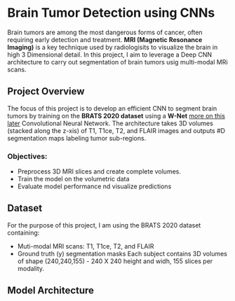 # Brain Tumor Detection using CNNs

Brain tumors are among the most dangerous forms of cancer, often requiring early detection and treatment. **MRI (Magnetic Resonance Imaging)** is a key technique used by radiologisits to visualize the brain in high 3 Dimensional detail.
In this project, I aim to leverage a Deep CNN architecture to carry out segmentation of brain tumors usig multi-modal MRi scans.

## Project Overview

The focus of this project is to develop an efficient CNN to segment brain tumors by training on the **BRATS 2020 dataset** using a **W-Net** [more on this later](model-architecture) Convolutional Neural Network. The architecture takes 3D volumes (stacked along the z-xis) of T1, T1ce, T2, and FLAIR images and outputs #D segmentation maps labeling tumor sub-regions.

### Objectives: 

- Preprocess 3D MRI slices and create complete volumes.
- Train the model on the volumetric data
- Evaluate model performance nd visualize predictions

## Dataset

For the purpose of this project, I am using the BRATS 2020 dataset containing:
- Muti-modal MRI scans: T1, T1ce, T2, and FLAIR
- Ground truth (y) segmentation masks
Each subject contains 3D volumes of shape (240,240,155) - 240 X 240 height and widh, 155 slices per modality.

## Model Architecture



